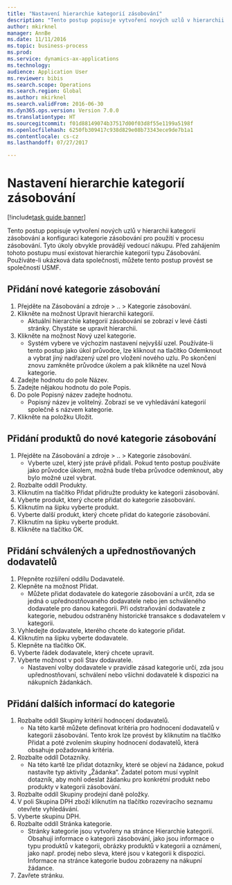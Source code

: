 ```yaml
--- 
title: "Nastavení hierarchie kategorií zásobování"
description: "Tento postup popisuje vytvoření nových uzlů v hierarchii kategorií zásobování a konfiguraci kategorie zásobování pro použití v procesu zásobování."
author: mkirknel
manager: AnnBe
ms.date: 11/11/2016
ms.topic: business-process
ms.prod: 
ms.service: dynamics-ax-applications
ms.technology: 
audience: Application User
ms.reviewer: bibis
ms.search.scope: Operations
ms.search.region: Global
ms.author: mkirknel
ms.search.validFrom: 2016-06-30
ms.dyn365.ops.version: Version 7.0.0
ms.translationtype: HT
ms.sourcegitcommit: f01d88149074b37517d00f03d8f55e1199a5198f
ms.openlocfilehash: 6250fb309417c938d829e08b73343ece9de7b1a1
ms.contentlocale: cs-cz
ms.lasthandoff: 07/27/2017

---
```

# <a name="set-up-a-procurement-category-hierarchy"></a>Nastavení hierarchie kategorií zásobování

[!include[task guide banner](../../includes/task-guide-banner.md)]

Tento postup popisuje vytvoření nových uzlů v hierarchii kategorií zásobování a konfiguraci kategorie zásobování pro použití v procesu zásobování. Tyto úkoly obvykle provádějí vedoucí nákupu. Před zahájením tohoto postupu musí existovat hierarchie kategorií typu Zásobování. Používáte-li ukázková data společnosti, můžete tento postup provést se společností USMF.


## <a name="add-a-new-procurement-category"></a>Přidání nové kategorie zásobování
1. Přejděte na Zásobování a zdroje > .. > Kategorie zásobování.
2. Klikněte na možnost Upravit hierarchii kategorií.
    * Aktuální hierarchie kategorií zásobování se zobrazí v levé části stránky. Chystáte se upravit hierarchii.  
3. Klikněte na možnost Nový uzel kategorie.
    * Systém vybere ve výchozím nastavení nejvyšší uzel. Používáte-li tento postup jako úkol průvodce, lze kliknout na tlačítko Odemknout a vybrat jiný nadřazený uzel pro vložení nového uzlu. Po skončení znovu zamkněte průvodce úkolem a pak klikněte na uzel Nová kategorie.  
4. Zadejte hodnotu do pole Název.
5. Zadejte nějakou hodnotu do pole Popis.
6. Do pole Popisný název zadejte hodnotu.
    * Popisný název je volitelný. Zobrazí se ve vyhledávání kategorií společně s názvem kategorie.  
7. Klikněte na položku Uložit.

## <a name="add-products-to-your-new-procurement-category"></a>Přidání produktů do nové kategorie zásobování
1. Přejděte na Zásobování a zdroje > .. > Kategorie zásobování.
    * Vyberte uzel, který jste právě přidali. Pokud tento postup používáte jako průvodce úkolem, možná bude třeba průvodce odemknout, aby bylo možné uzel vybrat.  
2. Rozbalte oddíl Produkty.
3. Kliknutím na tlačítko Přidat přidružte produkty ke kategorii zásobování.
4. Vyberte produkt, který chcete přidat do kategorie zásobování.
5. Kliknutím na šipku vyberte produkt.
6. Vyberte další produkt, který chcete přidat do kategorie zásobování.
7. Kliknutím na šipku vyberte produkt.
8. Klikněte na tlačítko OK.

## <a name="add-approved-and-preferred-vendors"></a>Přidání schválených a upřednostňovaných dodavatelů
1. Přepněte rozšíření oddílu Dodavatelé.
2. Klepněte na možnost Přidat.
    * Můžete přidat dodavatele do kategorie zásobování a určit, zda se jedná o upřednostňovaného dodavatele nebo jen schváleného dodavatele pro danou kategorii. Při odstraňování dodavatele z kategorie, nebudou odstraněny historické transakce s dodavatelem v kategorii.   
3. Vyhledejte dodavatele, kterého chcete do kategorie přidat.
4. Kliknutím na šipku vyberte dodavatele.
5. Klepněte na tlačítko OK.
6. Vyberte řádek dodavatele, který chcete upravit.
7. Vyberte možnost v poli Stav dodavatele.
    * Nastavení volby dodavatele v pravidle zásad kategorie určí, zda jsou upřednostňovaní, schválení nebo všichni dodavatelé k dispozici na nákupních žádankách.   

## <a name="add-additional-information-to-the-category"></a>Přidání dalších informací do kategorie
1. Rozbalte oddíl Skupiny kritérií hodnocení dodavatelů.
    * Na této kartě můžete definovat kritéria pro hodnocení dodavatelů v kategorii zásobování. Tento krok lze provést by kliknutím na tlačítko Přidat a poté zvolením skupiny hodnocení dodavatelů, která obsahuje požadovaná kritéria.  
2. Rozbalte oddíl Dotazníky.
    * Na této kartě lze přidat dotazníky, které se objeví na žádance, pokud nastavíte typ aktivity „Žádanka“. Žadatel potom musí vyplnit dotazník, aby mohl odeslat žádanku pro konkrétní produkt nebo produkty v kategorii zásobování.  
3. Rozbalte oddíl Skupiny prodejní daně položky.
4. V poli Skupina DPH zboží kliknutím na tlačítko rozevíracího seznamu otevřete vyhledávání.
5. Vyberte skupinu DPH.
6. Rozbalte oddíl Stránka kategorie.
    * Stránky kategorie jsou vytvořeny na stránce Hierarchie kategorií. Obsahují informace o kategorii zásobování, jako jsou informace o typu produktů v kategorii, obrázky produktů v kategorii a oznámení, jako např. prodej nebo sleva, které jsou v kategorii k dispozici. Informace na stránce kategorie budou zobrazeny na nákupní žádance.  
7. Zavřete stránku.


